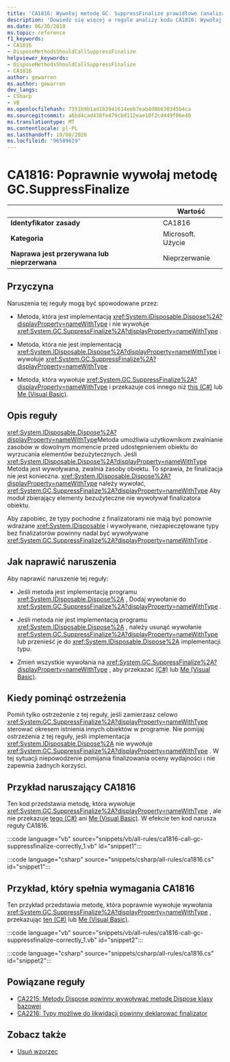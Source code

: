 ```yaml
---
title: 'CA1816: Wywołaj metodę GC. SuppressFinalize prawidłowo (analiza kodu)'
description: 'Dowiedz się więcej o regule analizy kodu CA1816: Wywołaj GC. SuppressFinalize prawidłowo'
ms.date: 06/30/2018
ms.topic: reference
f1_keywords:
- CA1816
- DisposeMethodsShouldCallSuppressFinalize
helpviewer_keywords:
- DisposeMethodsShouldCallSuppressFinalize
- CA1816
author: gewarren
ms.author: gewarren
dev_langs:
- CSharp
- VB
ms.openlocfilehash: 7351b9b1ad1b3941614eeb7eab4d86630345b4ca
ms.sourcegitcommit: a6bd4cad438fe479cbd112eae10f2cd449f06e40
ms.translationtype: MT
ms.contentlocale: pl-PL
ms.lasthandoff: 10/08/2020
ms.locfileid: "96589619"
---
```

# <a name="ca1816-call-gcsuppressfinalize-correctly"></a>CA1816: Poprawnie wywołaj metodę GC.SuppressFinalize

| | Wartość |
|-|-|
| **Identyfikator zasady** |CA1816|
| **Kategoria** |Microsoft. Użycie|
| **Naprawa jest przerywana lub nieprzerwana** |Nieprzerwanie|

## <a name="cause"></a>Przyczyna

Naruszenia tej reguły mogą być spowodowane przez:

- Metoda, która jest implementacją <xref:System.IDisposable.Dispose%2A?displayProperty=nameWithType> i nie wywołuje <xref:System.GC.SuppressFinalize%2A?displayProperty=nameWithType> .

- Metoda, która nie jest implementacją <xref:System.IDisposable.Dispose%2A?displayProperty=nameWithType> i wywołuje <xref:System.GC.SuppressFinalize%2A?displayProperty=nameWithType> .

- Metoda, która wywołuje <xref:System.GC.SuppressFinalize%2A?displayProperty=nameWithType> i przekazuje coś innego niż [this (C#)](../../../csharp/language-reference/keywords/this.md) lub [Me (Visual Basic)](../../../visual-basic/programming-guide/program-structure/me-my-mybase-and-myclass.md#me).

## <a name="rule-description"></a>Opis reguły

<xref:System.IDisposable.Dispose%2A?displayProperty=nameWithType>Metoda umożliwia użytkownikom zwalnianie zasobów w dowolnym momencie przed udostępnieniem obiektu do wyrzucania elementów bezużytecznych. Jeśli <xref:System.IDisposable.Dispose%2A?displayProperty=nameWithType> Metoda jest wywoływana, zwalnia zasoby obiektu. To sprawia, że finalizacja nie jest konieczna. <xref:System.IDisposable.Dispose%2A?displayProperty=nameWithType> należy wywołać, <xref:System.GC.SuppressFinalize%2A?displayProperty=nameWithType> Aby moduł zbierający elementy bezużyteczne nie wywoływał finalizatora obiektu.

Aby zapobiec, że typy pochodne z finalizatorami nie mają być ponownie wdrażane <xref:System.IDisposable> i wywoływane, niezapieczętowane typy bez finalizatorów powinny nadal być wywoływane <xref:System.GC.SuppressFinalize%2A?displayProperty=nameWithType> .

## <a name="how-to-fix-violations"></a>Jak naprawić naruszenia

Aby naprawić naruszenie tej reguły:

- Jeśli metoda jest implementacją programu <xref:System.IDisposable.Dispose%2A> , Dodaj wywołanie do <xref:System.GC.SuppressFinalize%2A?displayProperty=nameWithType> .

- Jeśli metoda nie jest implementacją programu <xref:System.IDisposable.Dispose%2A> , należy usunąć wywołanie <xref:System.GC.SuppressFinalize%2A?displayProperty=nameWithType> lub przenieść je do <xref:System.IDisposable.Dispose%2A> implementacji typu.

- Zmień wszystkie wywołania na <xref:System.GC.SuppressFinalize%2A?displayProperty=nameWithType> , aby przekazać [(C#)](../../../csharp/language-reference/keywords/this.md) lub [Me (Visual Basic)](../../../visual-basic/programming-guide/program-structure/me-my-mybase-and-myclass.md#me).

## <a name="when-to-suppress-warnings"></a>Kiedy pominąć ostrzeżenia

Pomiń tylko ostrzeżenie z tej reguły, jeśli zamierzasz celowo <xref:System.GC.SuppressFinalize%2A?displayProperty=nameWithType> sterować okresem istnienia innych obiektów w programie. Nie pomijaj ostrzeżenia z tej reguły, jeśli implementacja <xref:System.IDisposable.Dispose%2A> nie wywołuje <xref:System.GC.SuppressFinalize%2A?displayProperty=nameWithType> . W tej sytuacji niepowodzenie pomijania finalizowania oceny wydajności i nie zapewnia żadnych korzyści.

## <a name="example-that-violates-ca1816"></a>Przykład naruszający CA1816

Ten kod przedstawia metodę, która wywołuje <xref:System.GC.SuppressFinalize%2A?displayProperty=nameWithType> , ale nie przekazuje [tego (C#)](../../../csharp/language-reference/keywords/this.md) ani [Me (Visual Basic)](../../../visual-basic/programming-guide/program-structure/me-my-mybase-and-myclass.md#me). W efekcie ten kod narusza reguły CA1816.

:::code language="vb" source="snippets/vb/all-rules/ca1816-call-gc-suppressfinalize-correctly_1.vb" id="snippet1":::

:::code language="csharp" source="snippets/csharp/all-rules/ca1816.cs" id="snippet1":::

## <a name="example-that-satisfies-ca1816"></a>Przykład, który spełnia wymagania CA1816

Ten przykład przedstawia metodę, która poprawnie wywołuje wywołania <xref:System.GC.SuppressFinalize%2A?displayProperty=nameWithType> , przekazując [ten (C#)](../../../csharp/language-reference/keywords/this.md) lub [Me (Visual Basic)](../../../visual-basic/programming-guide/program-structure/me-my-mybase-and-myclass.md#me).

:::code language="vb" source="snippets/vb/all-rules/ca1816-call-gc-suppressfinalize-correctly_1.vb" id="snippet2":::

:::code language="csharp" source="snippets/csharp/all-rules/ca1816.cs" id="snippet2":::

## <a name="related-rules"></a>Powiązane reguły

- [CA2215: Metody Dispose powinny wywoływać metodę Dispose klasy bazowej](ca2215.md)
- [CA2216: Typy możliwe do likwidacji powinny deklarować finalizator](ca2216.md)

## <a name="see-also"></a>Zobacz także

- [Usuń wzorzec](../../../standard/garbage-collection/implementing-dispose.md)
